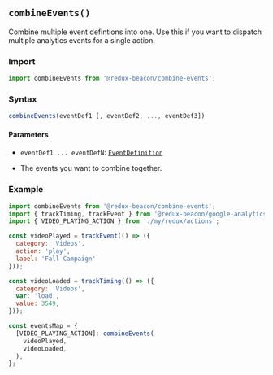 ## `combineEvents()`

Combine multiple event defintions into one. Use this if you want to dispatch
multiple analytics events for a single action.

### Import

```js
import combineEvents from '@redux-beacon/combine-events';
```

### Syntax

```js
combineEvents(eventDef1 [, eventDef2, ..., eventDef3])
```

#### Parameters

* `eventDef1 ... eventDefN`: [`EventDefinition`](../api/event-definition.md)
 - The events you want to combine together.

### Example

```js
import combineEvents from '@redux-beacon/combine-events';
import { trackTiming, trackEvent } from '@redux-beacon/google-analytics';
import { VIDEO_PLAYING_ACTION } from './my/redux/actions';

const videoPlayed = trackEvent(() => ({
  category: 'Videos',
  action: 'play',
  label: 'Fall Campaign'
}));

const videoLoaded = trackTiming(() => ({
  category: 'Videos',
  var: 'load',
  value: 3549,
}));

const eventsMap = {
  [VIDEO_PLAYING_ACTION]: combineEvents(
    videoPlayed,
    videoLoaded,
  ),
};
```

